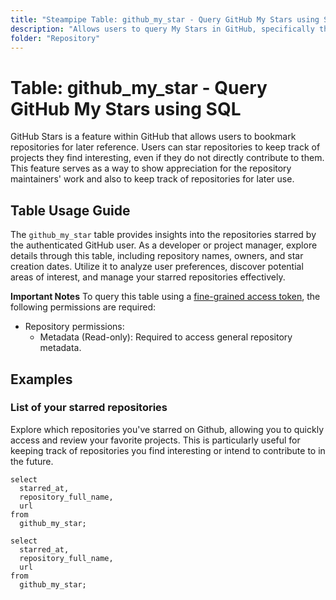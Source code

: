 ```yaml
---
title: "Steampipe Table: github_my_star - Query GitHub My Stars using SQL"
description: "Allows users to query My Stars in GitHub, specifically the repositories starred by the authenticated user, providing insights into user preferences and potential areas of interest."
folder: "Repository"
---
```


# Table: github_my_star - Query GitHub My Stars using SQL

GitHub Stars is a feature within GitHub that allows users to bookmark repositories for later reference. Users can star repositories to keep track of projects they find interesting, even if they do not directly contribute to them. This feature serves as a way to show appreciation for the repository maintainers' work and also to keep track of repositories for later use.

## Table Usage Guide

The `github_my_star` table provides insights into the repositories starred by the authenticated GitHub user. As a developer or project manager, explore details through this table, including repository names, owners, and star creation dates. Utilize it to analyze user preferences, discover potential areas of interest, and manage your starred repositories effectively.

**Important Notes**
To query this table using a [fine-grained access token](https://docs.github.com/en/authentication/keeping-your-account-and-data-secure/managing-your-personal-access-tokens#creating-a-fine-grained-personal-access-token), the following permissions are required:
  - Repository permissions:
    - Metadata (Read-only): Required to access general repository metadata.

## Examples

### List of your starred repositories
Explore which repositories you've starred on Github, allowing you to quickly access and review your favorite projects. This is particularly useful for keeping track of repositories you find interesting or intend to contribute to in the future.

```sql+postgres
select
  starred_at,
  repository_full_name,
  url
from
  github_my_star;
```

```sql+sqlite
select
  starred_at,
  repository_full_name,
  url
from
  github_my_star;
```